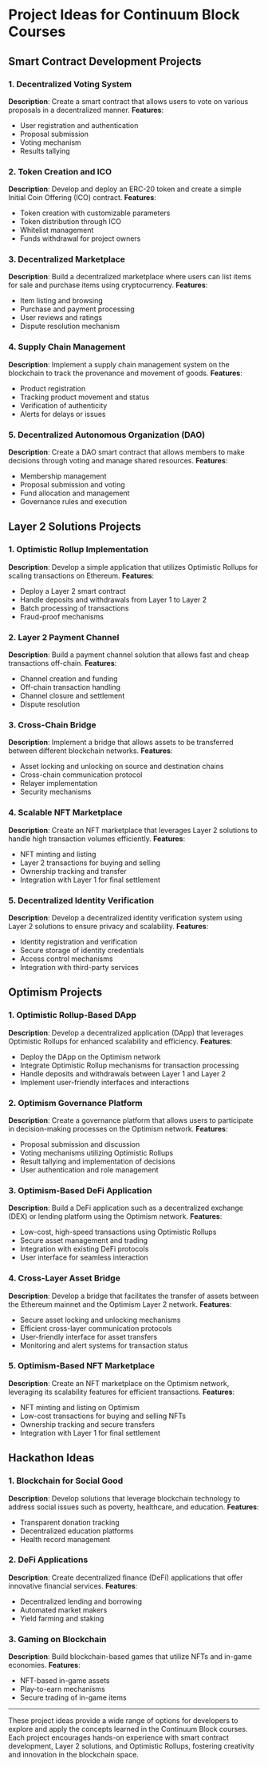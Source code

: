 # Project Ideas for Continuum Block Courses

## Smart Contract Development Projects

### 1. Decentralized Voting System
**Description**: Create a smart contract that allows users to vote on various proposals in a decentralized manner.
**Features**:
- User registration and authentication
- Proposal submission
- Voting mechanism
- Results tallying

### 2. Token Creation and ICO
**Description**: Develop and deploy an ERC-20 token and create a simple Initial Coin Offering (ICO) contract.
**Features**:
- Token creation with customizable parameters
- Token distribution through ICO
- Whitelist management
- Funds withdrawal for project owners

### 3. Decentralized Marketplace
**Description**: Build a decentralized marketplace where users can list items for sale and purchase items using cryptocurrency.
**Features**:
- Item listing and browsing
- Purchase and payment processing
- User reviews and ratings
- Dispute resolution mechanism

### 4. Supply Chain Management
**Description**: Implement a supply chain management system on the blockchain to track the provenance and movement of goods.
**Features**:
- Product registration
- Tracking product movement and status
- Verification of authenticity
- Alerts for delays or issues

### 5. Decentralized Autonomous Organization (DAO)
**Description**: Create a DAO smart contract that allows members to make decisions through voting and manage shared resources.
**Features**:
- Membership management
- Proposal submission and voting
- Fund allocation and management
- Governance rules and execution

## Layer 2 Solutions Projects

### 1. Optimistic Rollup Implementation
**Description**: Develop a simple application that utilizes Optimistic Rollups for scaling transactions on Ethereum.
**Features**:
- Deploy a Layer 2 smart contract
- Handle deposits and withdrawals from Layer 1 to Layer 2
- Batch processing of transactions
- Fraud-proof mechanisms

### 2. Layer 2 Payment Channel
**Description**: Build a payment channel solution that allows fast and cheap transactions off-chain.
**Features**:
- Channel creation and funding
- Off-chain transaction handling
- Channel closure and settlement
- Dispute resolution

### 3. Cross-Chain Bridge
**Description**: Implement a bridge that allows assets to be transferred between different blockchain networks.
**Features**:
- Asset locking and unlocking on source and destination chains
- Cross-chain communication protocol
- Relayer implementation
- Security mechanisms

### 4. Scalable NFT Marketplace
**Description**: Create an NFT marketplace that leverages Layer 2 solutions to handle high transaction volumes efficiently.
**Features**:
- NFT minting and listing
- Layer 2 transactions for buying and selling
- Ownership tracking and transfer
- Integration with Layer 1 for final settlement

### 5. Decentralized Identity Verification
**Description**: Develop a decentralized identity verification system using Layer 2 solutions to ensure privacy and scalability.
**Features**:
- Identity registration and verification
- Secure storage of identity credentials
- Access control mechanisms
- Integration with third-party services

## Optimism Projects

### 1. Optimistic Rollup-Based DApp
**Description**: Develop a decentralized application (DApp) that leverages Optimistic Rollups for enhanced scalability and efficiency.
**Features**:
- Deploy the DApp on the Optimism network
- Integrate Optimistic Rollup mechanisms for transaction processing
- Handle deposits and withdrawals between Layer 1 and Layer 2
- Implement user-friendly interfaces and interactions

### 2. Optimism Governance Platform
**Description**: Create a governance platform that allows users to participate in decision-making processes on the Optimism network.
**Features**:
- Proposal submission and discussion
- Voting mechanisms utilizing Optimistic Rollups
- Result tallying and implementation of decisions
- User authentication and role management

### 3. Optimism-Based DeFi Application
**Description**: Build a DeFi application such as a decentralized exchange (DEX) or lending platform using the Optimism network.
**Features**:
- Low-cost, high-speed transactions using Optimistic Rollups
- Secure asset management and trading
- Integration with existing DeFi protocols
- User interface for seamless interaction

### 4. Cross-Layer Asset Bridge
**Description**: Develop a bridge that facilitates the transfer of assets between the Ethereum mainnet and the Optimism Layer 2 network.
**Features**:
- Secure asset locking and unlocking mechanisms
- Efficient cross-layer communication protocols
- User-friendly interface for asset transfers
- Monitoring and alert systems for transaction status

### 5. Optimism-Based NFT Marketplace
**Description**: Create an NFT marketplace on the Optimism network, leveraging its scalability features for efficient transactions.
**Features**:
- NFT minting and listing on Optimism
- Low-cost transactions for buying and selling NFTs
- Ownership tracking and secure transfers
- Integration with Layer 1 for final settlement

## Hackathon Ideas

### 1. Blockchain for Social Good
**Description**: Develop solutions that leverage blockchain technology to address social issues such as poverty, healthcare, and education.
**Features**:
- Transparent donation tracking
- Decentralized education platforms
- Health record management

### 2. DeFi Applications
**Description**: Create decentralized finance (DeFi) applications that offer innovative financial services.
**Features**:
- Decentralized lending and borrowing
- Automated market makers
- Yield farming and staking

### 3. Gaming on Blockchain
**Description**: Build blockchain-based games that utilize NFTs and in-game economies.
**Features**:
- NFT-based in-game assets
- Play-to-earn mechanisms
- Secure trading of in-game items

---

These project ideas provide a wide range of options for developers to explore and apply the concepts learned in the Continuum Block courses. Each project encourages hands-on experience with smart contract development, Layer 2 solutions, and Optimistic Rollups, fostering creativity and innovation in the blockchain space.
